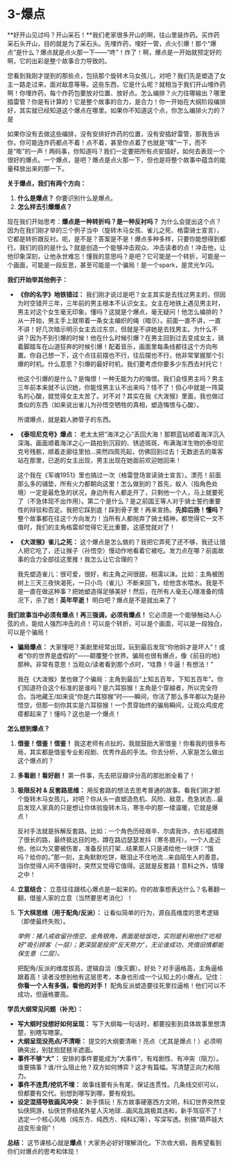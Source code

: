 # 3-爆点

**好开山见过吗？开山采石！**我们老家很多开山的啊，往山里装炸药。买炸药采石头开山，目的就是为了采石头。先埋炸药，埋好一管，点火引爆！那个“爆点”是什么？爆点就是点火那一下——“咚”！炸了！啊，爆点是一开始就预定好的啊，它的出彩是整个故事合力导致的。

您看到我刚才提到的那些点，包括那个旋转木马女孩儿，对吧？我们先是塑造了女主一路走过来，面对敌意等等。这些东西，它是什么呢？就相当于我们开山埋炸药啊！你埋炸药，每个炸药包要放对位置、放好点。怎么编排？火力往哪输出？哪里插雷管？你是有计算的！它是整个故事的合力，是合力！你一开始在大纲阶段编排好，其实就已经知道这个爆点在哪里。如果你不知道这个点，你怎么编排火力的？是

如果你没有去做这些编排，没有安排好炸药的位置，没有安插好雷管，那我告诉你，你可能连炸药都点不着！点不着，甚至你点着了也就是“噗”一下，而不是“嘭”的一声！两码事，你知道吗？我们一定要把所有点安插好，如何去表现一个很好的爆点。一个爆点，是吧？爆点是点火那一下，但也是将整个故事中蕴含的能量释放出来的那一下。

**关于爆点，我们有两个方向：**

1. **什么是爆点？** 你要识别什么是爆点。
2. **怎么样去引爆爆点？**

现在我们开始思考：**爆点是一种转折吗？是一种反衬吗？** 为什么会提出这个点？因为在我们刚才举的三个例子当中（旋转木马女孩、雀儿之死、格雷骑士宣言），它都是转折跟反衬。呃，是不是？答案是不是！爆点多种多样，只要你能想得到都行。我们的目的是什么？就是创造一个能够冲击观众、冲击读者的点！冲击他，让他印象深刻，让他永世难忘！懂我的意思吗？是吧？它可能是一个转折，可能是一个画面，可能是一段反思，甚至可能是一个骗局！是一个spark，是灵光乍闪。

**我们开始举其他例子：**

- **《你的名字》地铁错过：** 我们刚才说过是吧？女主其实是去找过男主的，但因为时空错开三年，三年前的男主根本不认识女主。女主在地铁上遇见男主时，男主对这个女生毫无印象。懂吗？这就是个爆点，毫无疑问！他怎么编排的？从一开始，男主手上就带着一条女主编织的绳（暗示）。前面一直不讲，一直不讲！好几次暗示明示女主去过东京，但就是不讲她是去找男主。为什么不讲？因为不到引爆的时候！他在什么时候引爆？在男主回到过去变成女主，骑着脚踏车在山道狂奔的时候引爆！配着音乐，画面里每条线都往这个方向布置。你自己想一下，这个点往前摆也不行，往后摆也不行，他非常掌握那个引爆的时机。什么意思？引爆的最好时机，我们要考虑你要多少东西去衬托它！

  他这个引爆的是什么？是悔恨！一种无能为力的悔恨。我们会怪男主吗？男主三年前本来就不认识她，你能怪男主认不出来吗？怪不了！但心中就是一阵莫名的心酸，就觉得女主太苦了。对不对？其实在我《大泼猴》里面，我也做过类似的东西（如来说出雀儿为孙悟空牺牲的真相，塑造悔恨与心酸）。

  所谓爆点，就是戳人肺管子的东西。

- **《泰坦尼克号》爆点：** 老太太把“海洋之心”丢回大海！那颗蓝钻顺着海洋沉入深海。画面顺着海洋之心一路拍到沉寂的、锈迹斑斑、布满海洋生物的泰坦尼克号残骸，顺着走廊往里拍…突然四周亮起，仿佛回到过去！无数逝去的乘客站在那里，已逝的女主出现，男主出现在她面前欢迎她回来！

  这个我在《军魂1951》里也搞过一次（格雷登场宣读骑士宣言）。漂亮！前面那么多的铺垫，所有火力都朝向这里！怎么做到的？首先，蚁人（指角色处境）一定是最危急的状况，身边所有人都走开了，只剩他一个人，马上就要死了（不急体现不出作用）。第二个是什么？是之前国王等人对于骑士誓约重要性的辩驳和否定。我把它踩到底！踩到骨子里！再来宣扬。**先抑后扬！懂吗？** 整个故事都在往这个方向发力！当所有人都抛弃了骑士精神，都觉得它一文不值时，我们的主角格雷却觉得它无比重要。这感觉就对了！

- **《大泼猴》雀儿之死：** 这个爆点是怎么做的？我把它弄死了还不够，我还让猎人把它吃了，还让猴子（孙悟空）慢动作地看着它被吃。发力点在哪？前面故事的合力全部往这里推！我怎么让它合理的？

  我先塑造雀儿：很可爱，很好，和主角之间很甜，相濡以沫。比如：主角被困树上三天三夜快渴死，一只小鸟（雀儿）不断来回飞，给他含水喂水。我是不是一直在做这种事？把她塑造得足够美好！然后，在所有人毫无心理准备的情况下，杀了她！**英年早逝！** 明白吧？爆点是不是就出来了？

**我们故事当中必须有爆点！再三强调，必须有爆点！** 它必须是一个能够触动人心弦的点，能给人强烈冲击的点！可以是个转折，可以是个画面，可以是一段独白，可以是个骗局！

- **骗局爆点：** 大家懂吧？美剧里经常出现，玩到最后发现“你他妈才是坏人”！或者“你的世界是虚假的”——颠覆整个世界。骗局也很有爆点，像《前目的地》那种。非常有意思！当观众/读者看到那个点时，“哇靠！牛逼！有想法！”

  我在《大泼猴》里也做了个骗局：主角到最后“上知五百年，下知五百年”。你们知道符合这个标准的是谁吗？是六耳猕猴！主角是个穿越者，所以完全符合。当地藏王/如来说“你是六耳猕猴”时——瞬间，你活了那么多年都以为是孙悟空，但那一刻你其实是六耳猕猴！一个贯穿始终的骗局瞬间，让观众鸡皮疙瘩都起来了！懂吗？这也是一个爆点！

**怎么想到爆点？**

1. **借鉴！借鉴！借鉴！** 我这老师有点扯的，我就鼓励大家借鉴！你看我的很多布局，其实都是借鉴专业影视剧、优秀作品的手法。你去分析，人家是怎么做出这个爆点的？

2. **多看剧！看好剧！** 第一件事，先去把豆瓣评分高的那批剧全看了！

3. **极限反衬 & 反套路思维：** 用反套路的想法去思考普通的故事。看我们刚才那个旋转木马女孩儿，对吧？你从头一直塑造危机、风险、敌意，危急状态…最后发现人家真的只是想让你体验旋转木马，寒冬中的那一缕温暖，它就是爆点！

   反衬手法就是拆解反套路。比如：一个角色历经艰辛、尔虞我诈，衣衫褴褛跑了很长的路，最终抵达目的地，蹲在路边瑟瑟发抖（寒冬腊月）。一个人走近他，他以为又要被伤害，准备反抗打架…结果那人只是递给他一块饼：“饿吗？给你的。”那一刻，主角默默吃饼，眼泪止不住地流…来自陌生人的善意。当你觉得人间不值得时，突然又觉得它值得。这就是反套路！意料之外，情理之中！

4. **立意结合：** 立意往往跟核心爆点是一起来的。你的故事想表达什么？名著翻一翻，借鉴人家的立意（当然要思考消化）！

5. **下大棋思维（用于配角/反派）：** 让看似简单的行为，源自高维度的思考逻辑（即使最终失败）。

   *举例：猪八戒收留孙悟空、金角银角，表面是给饭吃，实则是利用他们“吃相好”吸引顾客（一层）；更深层是投资“反天势力”，无论谁成功，凭借旧情都能保生意（二层）。* 

   把配角/反派的维度拔高，逻辑自洽（像灭霸）。好处？对手逼格高，主角逼格跟着高！读者没想到他有这层思考，本身也形成一个认知上的小爆点。记住：**你看一个人有多强，看他的对手！** 配角反派塑造要往死里拉逼格！他们可以不成功，但逼格要高。

**学员大纲常见问题（补充）：**

- **写大纲时没想好如何呈现：** 写下大纲每一句话时，都要投影到具体故事里想清楚，别瞎写瞎蒙。
- **大纲呈现没亮点/不清晰：** 提交的大纲要清晰！亮点（尤其是爆点！）必须明确突出，别犹抱琵琶半遮面。
- **事件不够“大”：** 安排的事件要能成为“大事件”，有戏剧性、有冲突（阻力）。谁要搞事？谁/什么阻止他？双方如何博弈？这才有篇幅。写清楚正向力和阻力。
- **事件不连贯/挖坑不埋：** 故事线要有头有尾，保证连贯性。几条线交织可以，但都要有交代。别想到哪写到哪，要有规划。
- **设定混搭导致画风冲突：** 新手慎玩！东方故事硬塞西方文明，科幻世界突然变仙侠网游，仙侠世界结尾外星人灭地球…画风乱跳极其违和，新手驾驭不了！选定一个核心风格（纯东方、纯西方、纯科幻等），写深写透。别搞“葫芦娃大战变形金刚”！

**总结：** 这节课核心就是**爆点**！大家务必好好理解消化。下次收大纲，我希望看到你们对爆点的思考和体现！